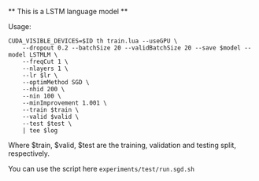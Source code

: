 
** This is a LSTM language model **


Usage:
```
CUDA_VISIBLE_DEVICES=$ID th train.lua --useGPU \
    --dropout 0.2 --batchSize 20 --validBatchSize 20 --save $model --model LSTMLM \
    --freqCut 1 \
    --nlayers 1 \
    --lr $lr \
    --optimMethod SGD \
    --nhid 200 \
    --nin 100 \
    --minImprovement 1.001 \
    --train $train \
    --valid $valid \
    --test $test \
    | tee $log
```
Where $train, $valid, $test are the training, validation and testing split, respectively.

You can use the script here `experiments/test/run.sgd.sh`
